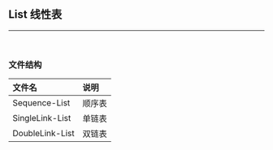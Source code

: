 ## List 线性表
----
<br>

### 文件结构

|文件名|说明|
|:---|:---|
Sequence-List|顺序表
SingleLink-List|单链表
DoubleLink-List|双链表

